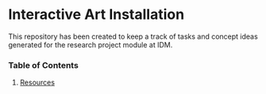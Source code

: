 # Interactive Art Installation

This repository has been created to keep a track of tasks and concept ideas generated for the research project module at IDM. 


### Table of Contents

1. [Resources](https://github.com/hyang-gi/interactive_art_installation/issues?q=is%3Aissue+is%3Aopen+label%3Aresources)
